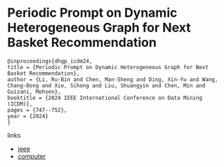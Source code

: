 # Periodic Prompt on Dynamic Heterogeneous Graph for Next Basket Recommendation

```
@inproceedings{dhgp_icdm24,
title = {Periodic Prompt on Dynamic Heterogeneous Graph for Next Basket Recommendation},
author = {Li, Ru-Bin and Chen, Man-Sheng and Ding, Xin-Yu and Wang, Chang-Dong and Xie, Sihong and Liu, Shuangyin and Chen, Min and Guizani, Mohsen},
booktitle = {2024 IEEE International Conference on Data Mining (ICDM)},
pages = {747--752},
year = {2024}
}
```

links
- [ieee](https://doi.org/10.1109/ICDM59182.2024.00087)
- [computer](https://doi.ieeecomputersociety.org/10.1109/ICDM59182.2024.00087)
